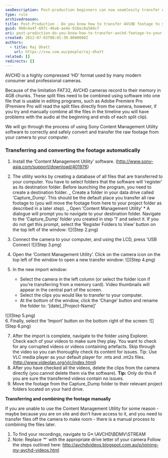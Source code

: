 ```yaml
---
seoDescription: Post-production beginners can now seamlessly transfer AVCHD footage to their computer using Sony's Content Management Utility software.
type: rule
archivedreason:
title: Post-Production - Do you know how to transfer AVCHD footage to your computer?
guid: 960c4a4f-697c-46ab-ae4e-016ec0a504cf
uri: post-production-do-you-know-how-to-transfer-avchd-footage-to-your-computer
created: 2012-07-03T08:01:39.0000000Z
authors:
  - title: Raj Dhatt
    url: https://ssw.com.au/people/raj-dhatt
related: []
redirects: []
---
```


AVCHD is a highly compressed ‘HD’ format used by many modern consumer and professional cameras.

Because of the limitation FAT32, AVCHD cameras record to their memory in 4GB chunks. These split files need to be combined using software into one file that is usable in editing programs, such as Adobe Premiere Pro (Premiere Pro will read the split files directly from the camera, however, if you try and manually combine all the files in the timeline you will have problems with the audio at the beginning and ends of each split clip).

We will go through the process of using Sony Content Management Utility software to correctly and safely convert and transfer the raw footage from your camera to your computer.

<!--endintro-->

### Transferring and converting the footage automatically

1. Install the ‘Content Management Utility’ software. (http://www.sony-asia.com/support/download/401976)
2. The utility works by creating a database of all files that are transferred to your computer. You have to select folders that the software will ‘register’ as its destination folder. Before launching the program, you need to create a destination folder.
   _ Create a folder in your data drive called ‘Capture_Dump’. This should be the default place you transfer all raw footage to (you will move the footage from here to your project folder as described in a later step).
   _ Open ‘Content Management Utility’ \* A dialogue will prompt you to navigate to your destination folder. Navigate to the ‘Capture_Dump’ folder you created in step ‘1’ and select it. If you do not get this prompt, select the ‘Register Folders to View’ button on the top left of the window:
   ![](Step 2.png)

3. Connect the camera to your computer, and using the LCD, press 'USB Connect
   ![](Step 3.png)

4. Open the ‘Content Management Utility’. Click on the camera icon on the top left of the window to open a new transfer window:
   ![](Step 4.png)

5. In the new import window:
   - Select the camera in the left column (or select the folder icon if you’re transferring from a memory card). Video thumbnails will appear in the central part of the screen.
   - Select the clips you would like to transfer to your computer.
   - At the bottom of the window, click the ‘Change’ button and rename the folder to: ‘[date]\_[Project-Name]’

![](Step 5.png)  
6. Finally, select the ‘Import’ button on the bottom right of the screen:
![](Step 6.png)

7. After the import is complete, navigate to the folder using Explorer. Check each of your videos to make sure they play. You want to check for any corrupted videos or videos containing artefacts. Skip through the video so you can thoroughly check its content for issues. Tip: Use VLC media player as your default player for .mts and .mt2s files. (http://www.videolan.org/vlc/index.html)
8. After you have checked all the videos, delete the clips from the camera directly (you cannot delete them via the software).
   **Tip:** Only do this if you are sure the transferred videos contain no issues.
9. Move the footage from the Capture_Dump folder to their relevant project folders located on your hard drive.

**Transferring and combining the footage manually**

If you are unable to use the Content Management Utility for some reason - maybe because you are on site and don’t have access to it, and you need to transfer files off the camera to make room - there is a manual process to combining the files later.

1. To find your recordings, navigate to G\*:\AVCHD\BDMV\STREAM
2. Note: Replace ‘\*’ with the appropriate drive letter of your camera
   Follow the steps outlined here: http://avchdvideos.blogspot.com.au/p/joining-my-avchd-videos.html
